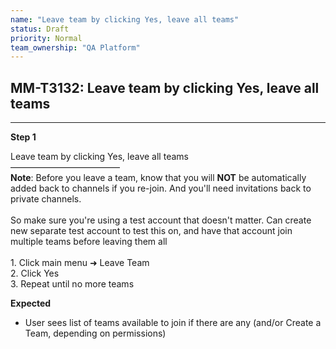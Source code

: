 ```yaml
---
name: "Leave team by clicking Yes, leave all teams"
status: Draft
priority: Normal
team_ownership: "QA Platform"
---
```


## MM-T3132: Leave team by clicking Yes, leave all teams

---

**Step 1**

Leave team by clicking Yes, leave all teams\
–––––––––––––––––––––––––\
**Note**: Before you leave a team, know that you will **NOT** be automatically added back to channels if you re-join. And you'll need invitations back to private channels.\
\
So make sure you're using a test account that doesn't matter. Can create new separate test account to test this on, and have that account join multiple teams before leaving them all\
\
1\. Click main menu ➜ Leave Team\
2\. Click Yes\
3\. Repeat until no more teams

**Expected**

- User sees list of teams available to join if there are any (and/or Create a Team, depending on permissions)
